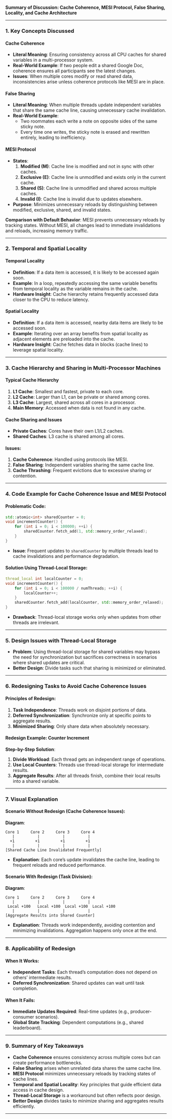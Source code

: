 **Summary of Discussion: Cache Coherence, MESI Protocol, False Sharing, Locality, and Cache Architecture**

---

### **1. Key Concepts Discussed**

#### **Cache Coherence**
- **Literal Meaning**: Ensuring consistency across all CPU caches for shared variables in a multi-processor system.
- **Real-World Example**: If two people edit a shared Google Doc, coherence ensures all participants see the latest changes.
- **Issues**: When multiple cores modify or read shared data, inconsistencies arise unless coherence protocols like MESI are in place.

#### **False Sharing**
- **Literal Meaning**: When multiple threads update independent variables that share the same cache line, causing unnecessary cache invalidation.
- **Real-World Example**:
  - Two roommates each write a note on opposite sides of the same sticky note.
  - Every time one writes, the sticky note is erased and rewritten entirely, leading to inefficiency.

#### **MESI Protocol**
- **States**:
  1. **Modified (M)**: Cache line is modified and not in sync with other caches.
  2. **Exclusive (E)**: Cache line is unmodified and exists only in the current cache.
  3. **Shared (S)**: Cache line is unmodified and shared across multiple caches.
  4. **Invalid (I)**: Cache line is invalid due to updates elsewhere.
- **Purpose**: Minimizes unnecessary reloads by distinguishing between modified, exclusive, shared, and invalid states.

**Comparison with Default Behavior**: MESI prevents unnecessary reloads by tracking states. Without MESI, all changes lead to immediate invalidations and reloads, increasing memory traffic.

---

### **2. Temporal and Spatial Locality**

#### **Temporal Locality**
- **Definition**: If a data item is accessed, it is likely to be accessed again soon.
- **Example**: In a loop, repeatedly accessing the same variable benefits from temporal locality as the variable remains in the cache.
- **Hardware Insight**: Cache hierarchy retains frequently accessed data closer to the CPU to reduce latency.

#### **Spatial Locality**
- **Definition**: If a data item is accessed, nearby data items are likely to be accessed soon.
- **Example**: Iterating over an array benefits from spatial locality as adjacent elements are preloaded into the cache.
- **Hardware Insight**: Cache fetches data in blocks (cache lines) to leverage spatial locality.

---

### **3. Cache Hierarchy and Sharing in Multi-Processor Machines**

#### **Typical Cache Hierarchy**
1. **L1 Cache**: Smallest and fastest, private to each core.
2. **L2 Cache**: Larger than L1, can be private or shared among cores.
3. **L3 Cache**: Largest, shared across all cores in a processor.
4. **Main Memory**: Accessed when data is not found in any cache.

#### **Cache Sharing and Issues**
- **Private Caches**: Cores have their own L1/L2 caches.
- **Shared Caches**: L3 cache is shared among all cores.

#### **Issues**:
1. **Cache Coherence**: Handled using protocols like MESI.
2. **False Sharing**: Independent variables sharing the same cache line.
3. **Cache Thrashing**: Frequent evictions due to excessive sharing or contention.

---

### **4. Code Example for Cache Coherence Issue and MESI Protocol**

#### **Problematic Code**:
```cpp
std::atomic<int> sharedCounter = 0;
void incrementCounter() {
    for (int i = 0; i < 100000; ++i) {
        sharedCounter.fetch_add(1, std::memory_order_relaxed);
    }
}
```
- **Issue**: Frequent updates to `sharedCounter` by multiple threads lead to cache invalidations and performance degradation.

#### **Solution Using Thread-Local Storage**:
```cpp
thread_local int localCounter = 0;
void incrementCounter() {
    for (int i = 0; i < 100000 / numThreads; ++i) {
        localCounter++;
    }
    sharedCounter.fetch_add(localCounter, std::memory_order_relaxed);
}
```
- **Drawback**: Thread-local storage works only when updates from other threads are irrelevant.

---

### **5. Design Issues with Thread-Local Storage**

- **Problem**: Using thread-local storage for shared variables may bypass the need for synchronization but sacrifices correctness in scenarios where shared updates are critical.
- **Better Design**: Divide tasks such that sharing is minimized or eliminated.

---

### **6. Redesigning Tasks to Avoid Cache Coherence Issues**

#### **Principles of Redesign**:
1. **Task Independence**: Threads work on disjoint portions of data.
2. **Deferred Synchronization**: Synchronize only at specific points to aggregate results.
3. **Minimized Sharing**: Only share data when absolutely necessary.

#### **Redesign Example**: Counter Increment

**Step-by-Step Solution**:
1. **Divide Workload**: Each thread gets an independent range of operations.
2. **Use Local Counters**: Threads use thread-local storage for intermediate results.
3. **Aggregate Results**: After all threads finish, combine their local results into a shared variable.

---

### **7. Visual Explanation**

#### **Scenario Without Redesign** (Cache Coherence Issues):

**Diagram**:
```
Core 1     Core 2     Core 3     Core 4
   |          |          |          |
  +1         +1         +1         +1
   |          |          |          |
[Shared Cache Line Invalidated Frequently]
```

- **Explanation**: Each core’s update invalidates the cache line, leading to frequent reloads and reduced performance.

#### **Scenario With Redesign** (Task Division):

**Diagram**:
```
Core 1     Core 2     Core 3     Core 4
   |          |          |          |
 Local +100   Local +100  Local +100  Local +100
   |          |          |          |
[Aggregate Results into Shared Counter]
```

- **Explanation**: Threads work independently, avoiding contention and minimizing invalidations. Aggregation happens only once at the end.

---

### **8. Applicability of Redesign**

#### **When It Works**:
- **Independent Tasks**: Each thread’s computation does not depend on others’ intermediate results.
- **Deferred Synchronization**: Shared updates can wait until task completion.

#### **When It Fails**:
- **Immediate Updates Required**: Real-time updates (e.g., producer-consumer scenarios).
- **Global State Tracking**: Dependent computations (e.g., shared leaderboard).

---

### **9. Summary of Key Takeaways**

- **Cache Coherence** ensures consistency across multiple cores but can create performance bottlenecks.
- **False Sharing** arises when unrelated data shares the same cache line.
- **MESI Protocol** minimizes unnecessary reloads by tracking states of cache lines.
- **Temporal and Spatial Locality**: Key principles that guide efficient data access in cache design.
- **Thread-Local Storage** is a workaround but often reflects poor design.
- **Better Design** divides tasks to minimize sharing and aggregates results efficiently.

---


